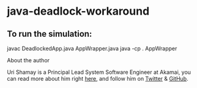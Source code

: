 java-deadlock-workaround
========================

To run the simulation:
----------------------------------------------------------------
javac DeadlockedApp.java AppWrapper.java
java -cp . AppWrapper


About the author

Uri Shamay is a Principal Lead System Software Engineer at Akamai, you can read more about him right [here](http://cmpxchg16.me/), and follow him on [Twitter](https://twitter.com/cmpxchg16) & [GitHub](https://github.com/cmpxchg16).

